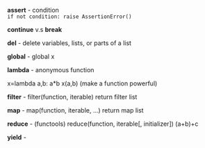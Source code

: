 **assert** - condition  
`
if not condition:
    raise AssertionError()
`

**continue** v.s **break** 

**del** - delete variables, lists, or parts of a list

**global** - global x

**lambda** - anonymous function

x=lambda a,b: a*b x(a,b)   (make a function powerful)

**filter** - filter(function, iterable) return filter list 

**map** - map(function, iterable, ...) return map list

**reduce** - (functools) reduce(function, iterable[, initializer])  (a+b)+c

**yield** - 






